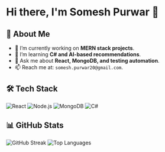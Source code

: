 # Hi there, I'm Somesh Purwar 👋

## 🚀 About Me
- 🔭 I’m currently working on **MERN stack projects**.
- 🌱 I’m learning **C# and AI-based recommendations**.
- 💬 Ask me about **React, MongoDB, and testing automation**.
- 📫 Reach me at: `somesh.purwar20@gmail.com`.

## 🛠 Tech Stack
![React](https://img.shields.io/badge/React-20232A?style=for-the-badge&logo=react&logoColor=61DAFB)
![Node.js](https://img.shields.io/badge/Node.js-43853D?style=for-the-badge&logo=node.js&logoColor=white)
![MongoDB](https://img.shields.io/badge/MongoDB-4EA94B?style=for-the-badge&logo=mongodb&logoColor=white)
![C#](https://img.shields.io/badge/C%23-239120?style=for-the-badge&logo=c-sharp&logoColor=white)

## 📊 GitHub Stats
![GitHub Streak](https://github-readme-streak-stats.herokuapp.com/?user=YourUsername&theme=dark)
![Top Languages](https://github-readme-stats.vercel.app/api/top-langs/?username=YourUsername&layout=compact&theme=dark)


